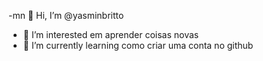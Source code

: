 -mn 👋 Hi, I’m @yasminbritto
- 👀 I’m interested em aprender coisas novas 
- 🌱 I’m currently learning como criar uma conta no github

<!---
yasminbritto/yasminbritto is a ✨ special ✨ repository because its `README.md` (this file) appears on your GitHub profile.
You can click the Preview link to take a look at your changes.
--->
